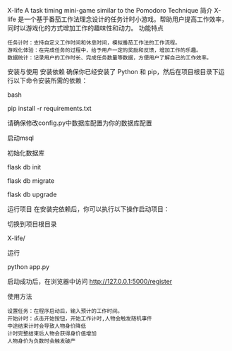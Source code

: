 X-life
A task timing mini-game similar to the Pomodoro Technique
简介
X-life 是一个基于番茄工作法理念设计的任务计时小游戏。帮助用户提高工作效率，同时以游戏化的方式增加工作的趣味性和动力。
功能特点

    任务计时：支持自定义工作时间和休息时间，模拟番茄工作法的工作流程。
    游戏化体验：在完成任务的过程中，给予用户一定的奖励和反馈，增加工作的乐趣。
    数据统计：记录用户的工作时长、完成任务数量等数据，方便用户了解自己的工作效率。

安装与使用
安装依赖
确保你已经安装了 Python 和 pip，然后在项目根目录下运行以下命令安装所需的依赖：

bash

pip install -r requirements.txt

请确保修改config.py中数据库配置为你的数据库配置

启动msql

初始化数据库

flask db init

flask db migrate

flask db upgrade



运行项目
在安装完依赖后，你可以执行以下操作启动项目：

切换到项目根目录

X-life/

运行

python app.py


启动成功后，在浏览器中访问 http://127.0.0.1:5000/register


使用方法

    设置任务：在程序启动后，输入预计的工作时间。
    开始计时：点击开始按钮，开始工作计时,人物会触发随机事件
    中途结束计时会导致人物身价降低
    计时完整结束后人物会获得身价值增加
    人物身价为负数时会触发破产
